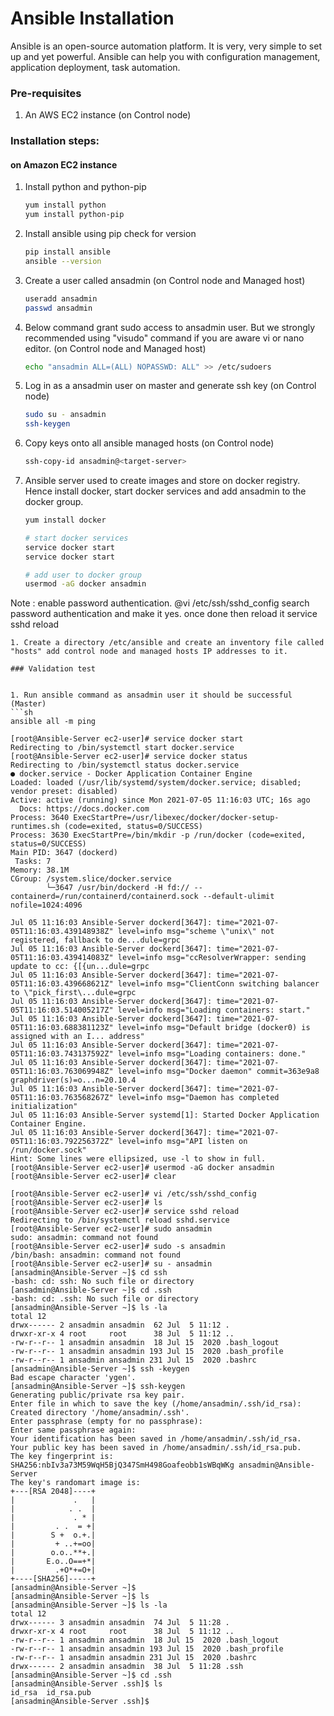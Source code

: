 # Ansible Installation

Ansible is an open-source automation platform. It is very, very simple to set up and yet powerful. Ansible can help you with configuration management, application deployment, task automation.

### Pre-requisites

1. An AWS EC2 instance (on Control node)

### Installation steps:
#### on Amazon EC2 instance

1. Install python and python-pip
   ```sh
   yum install python
   yum install python-pip
   ```
1. Install ansible using pip check for version
    ```sh
    pip install ansible
   ansible --version
   ```
   
1. Create a user called ansadmin (on Control node and Managed host)  
   ```sh
   useradd ansadmin
   passwd ansadmin
   ```
1. Below command grant sudo access to ansadmin user. But we strongly recommended using "visudo" command if you are aware vi or nano editor.  (on Control node and Managed host)
   ```sh
   echo "ansadmin ALL=(ALL) NOPASSWD: ALL" >> /etc/sudoers
   ```
   
1. Log in as a ansadmin user on master and generate ssh key (on Control node)
   ```sh 
   sudo su - ansadmin
   ssh-keygen
   ```
1. Copy keys onto all ansible managed hosts (on Control node)
   ```sh 
   ssh-copy-id ansadmin@<target-server>
   ```

1. Ansible server used to create images and store on docker registry. Hence install docker, start docker services and add ansadmin to the docker group. 
   ```sh
   yum install docker
   
   # start docker services 
   service docker start
   service docker start 
   
   # add user to docker group 
   usermod -aG docker ansadmin
   
  Note : enable password authentication. @vi /etc/ssh/sshd_config search password authentication and make it yes.
  once done then reload it service sshd reload

   ```
1. Create a directory /etc/ansible and create an inventory file called "hosts" add control node and managed hosts IP addresses to it. 
 
### Validation test

   
1. Run ansible command as ansadmin user it should be successful (Master)
   ```sh 
   ansible all -m ping
   ```
   
   
   
   
   ```
   [root@Ansible-Server ec2-user]# service docker start
Redirecting to /bin/systemctl start docker.service
[root@Ansible-Server ec2-user]# service docker status
Redirecting to /bin/systemctl status docker.service
● docker.service - Docker Application Container Engine
   Loaded: loaded (/usr/lib/systemd/system/docker.service; disabled; vendor preset: disabled)
   Active: active (running) since Mon 2021-07-05 11:16:03 UTC; 16s ago
     Docs: https://docs.docker.com
  Process: 3640 ExecStartPre=/usr/libexec/docker/docker-setup-runtimes.sh (code=exited, status=0/SUCCESS)
  Process: 3630 ExecStartPre=/bin/mkdir -p /run/docker (code=exited, status=0/SUCCESS)
 Main PID: 3647 (dockerd)
    Tasks: 7
   Memory: 38.1M
   CGroup: /system.slice/docker.service
           └─3647 /usr/bin/dockerd -H fd:// --containerd=/run/containerd/containerd.sock --default-ulimit nofile=1024:4096

Jul 05 11:16:03 Ansible-Server dockerd[3647]: time="2021-07-05T11:16:03.439148938Z" level=info msg="scheme \"unix\" not registered, fallback to de...dule=grpc
Jul 05 11:16:03 Ansible-Server dockerd[3647]: time="2021-07-05T11:16:03.439414083Z" level=info msg="ccResolverWrapper: sending update to cc: {[{un...dule=grpc
Jul 05 11:16:03 Ansible-Server dockerd[3647]: time="2021-07-05T11:16:03.439668621Z" level=info msg="ClientConn switching balancer to \"pick_first\...dule=grpc
Jul 05 11:16:03 Ansible-Server dockerd[3647]: time="2021-07-05T11:16:03.514005217Z" level=info msg="Loading containers: start."
Jul 05 11:16:03 Ansible-Server dockerd[3647]: time="2021-07-05T11:16:03.688381123Z" level=info msg="Default bridge (docker0) is assigned with an I... address"
Jul 05 11:16:03 Ansible-Server dockerd[3647]: time="2021-07-05T11:16:03.743137592Z" level=info msg="Loading containers: done."
Jul 05 11:16:03 Ansible-Server dockerd[3647]: time="2021-07-05T11:16:03.763069948Z" level=info msg="Docker daemon" commit=363e9a8 graphdriver(s)=o...n=20.10.4
Jul 05 11:16:03 Ansible-Server dockerd[3647]: time="2021-07-05T11:16:03.763568267Z" level=info msg="Daemon has completed initialization"
Jul 05 11:16:03 Ansible-Server systemd[1]: Started Docker Application Container Engine.
Jul 05 11:16:03 Ansible-Server dockerd[3647]: time="2021-07-05T11:16:03.792256372Z" level=info msg="API listen on /run/docker.sock"
Hint: Some lines were ellipsized, use -l to show in full.
[root@Ansible-Server ec2-user]# usermod -aG docker ansadmin
[root@Ansible-Server ec2-user]# clear

[root@Ansible-Server ec2-user]# vi /etc/ssh/sshd_config 
[root@Ansible-Server ec2-user]# ls
[root@Ansible-Server ec2-user]# service sshd reload
Redirecting to /bin/systemctl reload sshd.service
[root@Ansible-Server ec2-user]# sudo ansadmin
sudo: ansadmin: command not found
[root@Ansible-Server ec2-user]# sudo -s ansadmin
/bin/bash: ansadmin: command not found
[root@Ansible-Server ec2-user]# su - ansadmin
[ansadmin@Ansible-Server ~]$ cd ssh
-bash: cd: ssh: No such file or directory
[ansadmin@Ansible-Server ~]$ cd .ssh
-bash: cd: .ssh: No such file or directory
[ansadmin@Ansible-Server ~]$ ls -la
total 12
drwx------ 2 ansadmin ansadmin  62 Jul  5 11:12 .
drwxr-xr-x 4 root     root      38 Jul  5 11:12 ..
-rw-r--r-- 1 ansadmin ansadmin  18 Jul 15  2020 .bash_logout
-rw-r--r-- 1 ansadmin ansadmin 193 Jul 15  2020 .bash_profile
-rw-r--r-- 1 ansadmin ansadmin 231 Jul 15  2020 .bashrc
[ansadmin@Ansible-Server ~]$ ssh -keygen
Bad escape character 'ygen'.
[ansadmin@Ansible-Server ~]$ ssh-keygen
Generating public/private rsa key pair.
Enter file in which to save the key (/home/ansadmin/.ssh/id_rsa): 
Created directory '/home/ansadmin/.ssh'.
Enter passphrase (empty for no passphrase): 
Enter same passphrase again: 
Your identification has been saved in /home/ansadmin/.ssh/id_rsa.
Your public key has been saved in /home/ansadmin/.ssh/id_rsa.pub.
The key fingerprint is:
SHA256:nbIv3a73M59WqH5BjQ347SmH498Goafeobb1sWBqWKg ansadmin@Ansible-Server
The key's randomart image is:
+---[RSA 2048]----+
|             .   |
|            . .  |
|             . * |
|         . .  = +|
|        S +  o.+.|
|         + ..+=oo|
|        o.o..**+.|
|       E.o..O==+*|
|         .+O*+=O+|
+----[SHA256]-----+
[ansadmin@Ansible-Server ~]$ 
[ansadmin@Ansible-Server ~]$ ls
[ansadmin@Ansible-Server ~]$ ls -la
total 12
drwx------ 3 ansadmin ansadmin  74 Jul  5 11:28 .
drwxr-xr-x 4 root     root      38 Jul  5 11:12 ..
-rw-r--r-- 1 ansadmin ansadmin  18 Jul 15  2020 .bash_logout
-rw-r--r-- 1 ansadmin ansadmin 193 Jul 15  2020 .bash_profile
-rw-r--r-- 1 ansadmin ansadmin 231 Jul 15  2020 .bashrc
drwx------ 2 ansadmin ansadmin  38 Jul  5 11:28 .ssh
[ansadmin@Ansible-Server ~]$ cd .ssh
[ansadmin@Ansible-Server .ssh]$ ls
id_rsa  id_rsa.pub
[ansadmin@Ansible-Server .ssh]$ 

```
